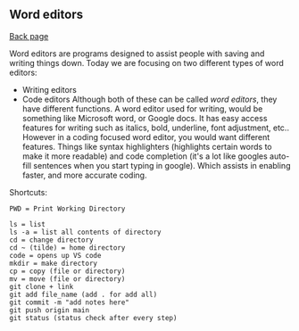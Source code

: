 ## Word editors

[Back page](README.md)

Word editors are programs designed to assist people with saving and writing things down.
Today we are focusing on two different types of word editors:
* Writing editors
* Code editors
Although both of these can be called *word editors*, they have different functions.
A word editor used for writing, would be something like Microsoft word, or Google docs. It has easy access features for writing
such as italics, bold, underline, font adjustment, etc..
However in a coding focused word editor, you would want different features.
Things like syntax highlighters (highlights certain words to make it more readable) and code completion (it's a lot like
googles auto-fill sentences when you start typing in google). Which assists in enabling faster, and more accurate coding.

Shortcuts:
```
PWD = Print Working Directory

ls = list
ls -a = list all contents of directory
cd = change directory
cd ~ (tilde) = home directory
code = opens up VS code
mkdir = make directory
cp = copy (file or directory)
mv = move (file or directory)
git clone + link
git add file_name (add . for add all)
git commit -m "add notes here"
git push origin main
git status (status check after every step)
```
